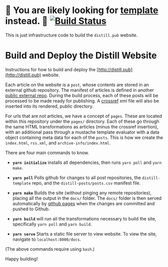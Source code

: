 
# 🚧 You are likely looking for [template](https://github.com/distillpub/template) instead. 🚧 [![Build Status](https://travis-ci.org/distillpub/pipeline.svg?branch=master)](https://travis-ci.org/distillpub/pipeline)

This is just infrastructure code to build the `distill.pub` website.

# Build and Deploy the Distill Website

Instructions for how to build and deploy the [http://distill.pub](http://distill.pub) website.

Each article on the website is a `post`, whose contents are stored in an external github repository. The manifest of articles is defined in another [public external repo](https://github.com/distillpub/posts/blob/master/posts.csv). During the build process, each of these posts will be processed to be made ready for publishing. A [crossref](http://www.crossref.org/) xml file will also be inserted into its rendered, public directory.

For urls that are not articles, we have a concept of `pages`. These are located within this repository under the `pages/` directory. Each of these go through the same HTML transformations as articles (minus the crossref insertion), with an additional pass through a mustache template evaluator with a data object containing meta data for each of the `posts`. This is how we create the `index.html`, `rss.xml`, and `archive-info/index.html`.

There are four main commands to know.

- **`yarn initialize`** installs all dependencies, then runs `yarn poll` and `yarn make`.

- **`yarn poll`** Polls github for changes to all post repositories, the `distill-template` repo, and the `distill-posts/posts.csv` manifest file.

- **`yarn make`** Builds the site (without pinging any remote repositories), placing all the output in the `docs/` folder. The `docs/` folder is then served automatically by [github pages](https://help.github.com/articles/configuring-a-publishing-source-for-github-pages/) when the changes are committed and pushed to Github.

- **`yarn build`** will run all the transformations necessary to build the site, specifically `yarn poll` and `yarn build`.

- **`yarn serve`** Starts a static file server to view website. To view the site, navigate to `localhost:8000/docs`.

(The above commands require using `bash`.)

Happy building!
